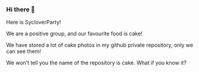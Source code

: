 ### Hi there 👋

Here is SycloverParty! 

We are a positive group, and our favourite food is cake!

We have stored a lot of cake photos in my github private repository, only we can see them!

















































We won’t tell you the name of the repository is cake. What if you know it?
